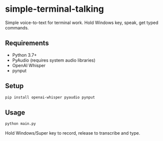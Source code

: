 # simple-terminal-talking
Simple voice-to-text for terminal work. Hold Windows key, speak, get typed commands.

## Requirements
- Python 3.7+
- PyAudio (requires system audio libraries)
- OpenAI Whisper
- pynput

## Setup
```bash
pip install openai-whisper pyaudio pynput
```

## Usage
```bash
python main.py
```
Hold Windows/Super key to record, release to transcribe and type.
